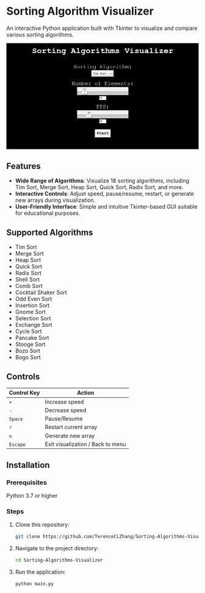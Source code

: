 # Sorting Algorithm Visualizer

An interactive Python application built with Tkinter to visualize and compare various sorting algorithms.

![Main menu](images/menu.png)

## Features

- **Wide Range of Algorithms**: Visualize 18 sorting algorithms, including Tim Sort, Merge Sort, Heap Sort, Quick Sort, Radix Sort, and more.
- **Interactive Controls**: Adjust speed, pause/resume, restart, or generate new arrays during visualization.
- **User-Friendly Interface**: Simple and intuitive Tkinter-based GUI suitable for educational purposes.

## Supported Algorithms

- Tim Sort
- Merge Sort
- Heap Sort
- Quick Sort
- Radix Sort
- Shell Sort
- Comb Sort
- Cocktail Shaker Sort
- Odd Even Sort
- Insertion Sort
- Gnome Sort
- Selection Sort
- Exchange Sort
- Cycle Sort
- Pancake Sort
- Stooge Sort
- Bozo Sort
- Bogo Sort

## Controls

| **Control Key** | **Action**                        |
| --------------- | --------------------------------- |
| `+`             | Increase speed                    |
| `-`             | Decrease speed                    |
| `Space`         | Pause/Resume                      |
| `r`             | Restart current array             |
| `n`             | Generate new array                |
| `Escape`        | Exit visualization / Back to menu |

## Installation

### Prerequisites

Python 3.7 or higher

### Steps

1. Clone this repository:

   ```bash
   git clone https://github.com/TerenceCLZhang/Sorting-Algorithms-Visualizer.git
   ```

2. Navigate to the project directory:

   ```bash
   cd Sorting-Algorithms-Visualizer
   ```

3. Run the application:
   ```bash
   python main.py
   ```

